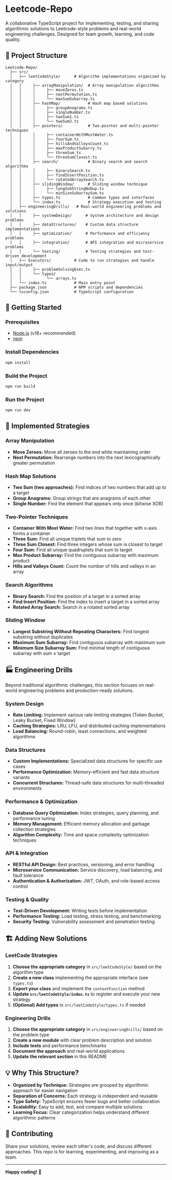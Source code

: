 # Leetcode-Repo

A collaborative TypeScript project for implementing, testing, and sharing algorithmic solutions to Leetcode-style problems and real-world engineering challenges. Designed for team growth, learning, and code quality.

## 📁 Project Structure

```
Leetcode-Repo/
  ├── src/
  │   ├── leetCodeStyle/      # Algorithm implementations organized by category
  │   │     ├── arrayManipulation/  # Array manipulation algorithms
  │   │     │     ├── moveZeros.ts
  │   │     │     ├── nextPermutation.ts
  │   │     │     └── maxSumSubarray.ts
  │   │     ├── hashMap/            # Hash map based solutions
  │   │     │     ├── groupAnagrams.ts
  │   │     │     ├── singleNumber.ts
  │   │     │     ├── twoSum1.ts
  │   │     │     └── twoSum2.ts
  │   │     ├── pointers/           # Two-pointer and multi-pointer techniques
  │   │     │     ├── containerWithMostWater.ts
  │   │     │     ├── fourSum.ts
  │   │     │     ├── hillsAndValleysCount.ts
  │   │     │     ├── maxProductSubarry.ts
  │   │     │     ├── threeSum.ts
  │   │     │     └── threeSumClosest.ts
  │   │     ├── search/             # Binary search and search algorithms
  │   │     │     ├── binarySearch.ts
  │   │     │     ├── findInsertPosition.ts
  │   │     │     └── rotatedArraySearch.ts
  │   │     ├── slidingWindow/      # Sliding window technique
  │   │     │     ├── longSubStringNoDup.ts
  │   │     │     └── minSizeSubarraySum.ts
  │   │     ├── types.ts            # Common types and interfaces
  │   │     └── index.ts            # Strategy execution and testing
  │   ├── engineeringDrills/   # Real-world engineering problems and solutions
  │   │     ├── systemDesign/      # System architecture and design problems
  │   │     ├── dataStructures/    # Custom data structure implementations
  │   │     ├── optimization/      # Performance and efficiency problems
  │   │     ├── integration/       # API integration and microservice problems
  │   │     └── testing/           # Testing strategies and test-driven development
  │   ├── Executors/          # Code to run strategies and handle input/output
  │   │     ├── problemSolvingExec.ts
  │   │     └── types/
  │   │           └── arrays.ts
  │   └── index.ts            # Main entry point
  ├── package.json            # NPM scripts and dependencies
  └── tsconfig.json           # TypeScript configuration
```

## 🚀 Getting Started

### Prerequisites
- [Node.js](https://nodejs.org/) (v18+ recommended)
- [npm](https://www.npmjs.com/)

### Install Dependencies
```bash
npm install
```

### Build the Project
```bash
npm run build
```

### Run the Project
```bash
npm run dev
```

## 🧩 Implemented Strategies

### Array Manipulation
- **Move Zeroes:** Move all zeroes to the end while maintaining order
- **Next Permutation:** Rearrange numbers into the next lexicographically greater permutation

### Hash Map Solutions
- **Two Sum (two approaches):** Find indices of two numbers that add up to a target
- **Group Anagrams:** Group strings that are anagrams of each other
- **Single Number:** Find the element that appears only once (bitwise XOR)

### Two-Pointer Techniques
- **Container With Most Water:** Find two lines that together with x-axis forms a container
- **Three Sum:** Find all unique triplets that sum to zero
- **Three Sum Closest:** Find three integers whose sum is closest to target
- **Four Sum:** Find all unique quadruplets that sum to target
- **Max Product Subarray:** Find the contiguous subarray with maximum product
- **Hills and Valleys Count:** Count the number of hills and valleys in an array

### Search Algorithms
- **Binary Search:** Find the position of a target in a sorted array
- **Find Insert Position:** Find the index to insert a target in a sorted array
- **Rotated Array Search:** Search in a rotated sorted array

### Sliding Window
- **Longest Substring Without Repeating Characters:** Find longest substring without duplicates
- **Maximum Sum Subarray:** Find contiguous subarray with maximum sum
- **Minimum Size Subarray Sum:** Find minimal length of contiguous subarray with sum ≥ target

## 🏭 Engineering Drills

Beyond traditional algorithmic challenges, this section focuses on real-world engineering problems and production-ready solutions.

### System Design
- **Rate Limiting:** Implement various rate limiting strategies (Token Bucket, Leaky Bucket, Fixed Window)
- **Caching Strategies:** LRU, LFU, and distributed caching implementations
- **Load Balancing:** Round-robin, least connections, and weighted algorithms

### Data Structures
- **Custom Implementations:** Specialized data structures for specific use cases
- **Performance Optimization:** Memory-efficient and fast data structure variants
- **Concurrent Structures:** Thread-safe data structures for multi-threaded environments

### Performance & Optimization
- **Database Query Optimization:** Index strategies, query planning, and performance tuning
- **Memory Management:** Efficient memory allocation and garbage collection strategies
- **Algorithm Complexity:** Time and space complexity optimization techniques

### API & Integration
- **RESTful API Design:** Best practices, versioning, and error handling
- **Microservice Communication:** Service discovery, load balancing, and fault tolerance
- **Authentication & Authorization:** JWT, OAuth, and role-based access control

### Testing & Quality
- **Test-Driven Development:** Writing tests before implementation
- **Performance Testing:** Load testing, stress testing, and benchmarking
- **Security Testing:** Vulnerability assessment and penetration testing

## 🏗️ Adding New Solutions

### LeetCode Strategies
1. **Choose the appropriate category** in `src/leetCodeStyle/` based on the algorithm type
2. **Create a new class** implementing the appropriate interface (see `types.ts`)
3. **Export your class** and implement the `contextFunction` method
4. **Update `src/leetCodeStyle/index.ts`** to register and execute your new strategy
5. **(Optional) Add types** in `src/leetCodeStyle/types.ts` if needed

### Engineering Drills
1. **Choose the appropriate category** in `src/engineeringDrills/` based on the problem type
2. **Create a new module** with clear problem description and solution
3. **Include tests** and performance benchmarks
4. **Document the approach** and real-world applications
5. **Update the relevant section** in this README

## 💡 Why This Structure?

- **Organized by Technique:** Strategies are grouped by algorithmic approach for easier navigation
- **Separation of Concerns:** Each strategy is independent and reusable
- **Type Safety:** TypeScript ensures fewer bugs and better collaboration
- **Scalability:** Easy to add, test, and compare multiple solutions
- **Learning Focus:** Clear categorization helps understand different algorithmic patterns

## 🤝 Contributing

Share your solutions, review each other's code, and discuss different approaches. This repo is for learning, experimenting, and improving as a team.

---

**Happy coding!** 🚀 